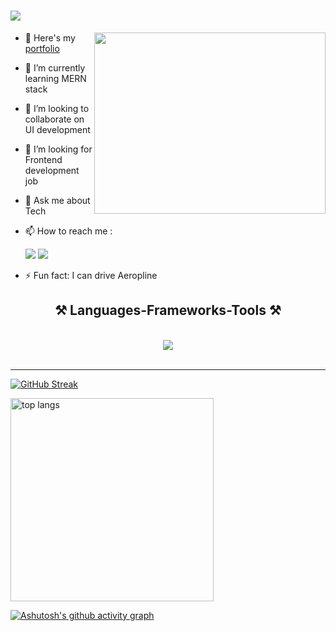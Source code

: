 <h1>
    <img src="https://readme-typing-svg.herokuapp.com/?font=Righteous&size=35&center=true&vCenter=true&width=500&height=70&duration=4000&lines=Hi+There!+👋;+I'm+Gowtham+Mathiyazhagan!;" />
</h1>

<img align="right" width="370" height="290" src="https://i.pinimg.com/originals/47/f0/34/47f0342cec72b800463bf003eac1257e.gif">

- 🔭 Here's my [portfolio](https://gowthammathiyazhagan.netlify.app/)                                                 
- 🌱 I’m currently learning MERN stack
- 👯 I’m looking to collaborate on UI development
- 🤔 I’m looking for Frontend development job
- 💬 Ask me about Tech
- 📫 How to reach me :

  [<img src="https://img.shields.io/badge/LinkedIn-0077B5?style=for-the-badge&logo=linkedin&logoColor=white" />](https://www.linkedin.com/in/gowtham-mathiyazhagan-4b222423b/)
[<img src="https://img.shields.io/badge/Gmail-D14836?style=for-the-badge&logo=gmail&logoColor=white" />](https://mail.google.com/mail/view=cm&fs=1&to=gowthammathi07@gmail.com)

- ⚡ Fun fact: I can drive Aeropline


<h2 align="center">⚒️ Languages-Frameworks-Tools ⚒️</h2>
<br/>
<div align="center">
    <img src="https://skillicons.dev/icons?i=c,javascript,typescript,redux,react,bootstrap,mui,html,css,vscode,github,figma,tailwind,git" />
</div>

<br/>
<hr/>

[![GitHub Streak](https://streak-stats.demolab.com?user=Gowtham-Mathiyazhagan&theme=dark)](https://git.io/streak-stats)

<img width=325  src="https://github-readme-stats-salesp07.vercel.app/api/top-langs/?username=Gowtham-Mathiyazhagan&hide=HTML&langs_count=8&layout=compact&theme=dark&border_radius=4.5&size_weight=0.5&count_weight=0.5&exclude_repo=github-readme-stats" alt="top langs" />

[![Ashutosh's github activity graph](https://github-readme-activity-graph.vercel.app/graph?username=Gowtham-Mathiyazhagan&bg_color=000000&color=fafafa&line=fafafa&point=2d889a&area=true&hide_border=true)](https://github.com/ashutosh00710/github-readme-activity-graph)

